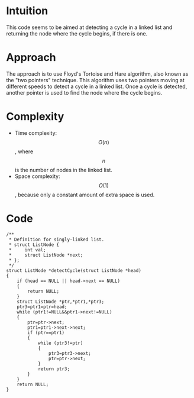 # Intuition
This code seems to be aimed at detecting a cycle in a linked list and returning the node where the cycle begins, if there is one.

# Approach
The approach is to use Floyd's Tortoise and Hare algorithm, also known as the "two pointers" technique. This algorithm uses two pointers moving at different speeds to detect a cycle in a linked list. Once a cycle is detected, another pointer is used to find the node where the cycle begins.

# Complexity
- Time complexity: $$O(n)$$, where $$n$$ is the number of nodes in the linked list.
- Space complexity: $$O(1)$$, because only a constant amount of extra space is used.

# Code
```
/**
 * Definition for singly-linked list.
 * struct ListNode {
 *     int val;
 *     struct ListNode *next;
 * };
 */
struct ListNode *detectCycle(struct ListNode *head)
{
    if (head == NULL || head->next == NULL) 
    {
        return NULL;
    }
    struct ListNode *ptr,*ptr1,*ptr3;
    ptr3=ptr1=ptr=head;
    while (ptr1!=NULL&&ptr1->next!=NULL) 
    {
        ptr=ptr->next;
        ptr1=ptr1->next->next;
        if (ptr==ptr1) 
        {
            while (ptr3!=ptr) 
            {
                ptr3=ptr3->next;
                ptr=ptr->next;
            }
            return ptr3;
        }
    }
    return NULL;
}
```
